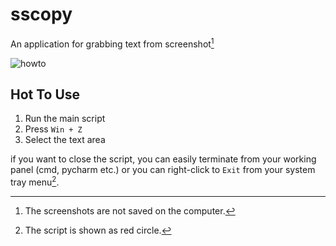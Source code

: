 # sscopy
An application for grabbing text from screenshot[^1] 

![howto](https://media1.giphy.com/media/TiCJamNJ23hxdWkDG2/giphy.gif)

## Hot To Use
1. Run the main script
2. Press `Win + Z`
3. Select the text area

if you want to close the script, you can easily terminate from your working panel (cmd, pycharm etc.) or you can right-click to `Exit` from your system tray menu[^2].  



[^1]: The screenshots are not saved on the computer.
[^2]: The script is shown as red circle.

